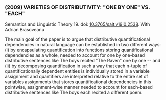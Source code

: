 ### (2009) VARIETIES OF DISTRIBUTIVITY: "ONE BY ONE" VS. "EACH" ###

Semantics and Linguistic Theory 19. doi: [10.3765/salt.v19i0.2538](http://dx.doi.org/10.3765/salt.v19i0.2538). With Adrian Brasoveanu

The main goal of the paper is to argue that distributive quantificational dependencies in natural language can be established in two different ways: (i) by encapsulating quantification into functions storing quantificational dependencies as a whole, needed to account for one by one-based distributive sentences like The boys recited "The Raven" one by one -- and (ii) by decomposing quantification in such a way that each n-tuple of quantificationally dependent entities is individually stored in a variable assignment and quantifiers are interpreted relative to the entire set of variables assignments that stores quantificational dependencies in this pointwise, assignment-wise manner needed to account for each-based distributive sentences like The boys each recited a different poem.